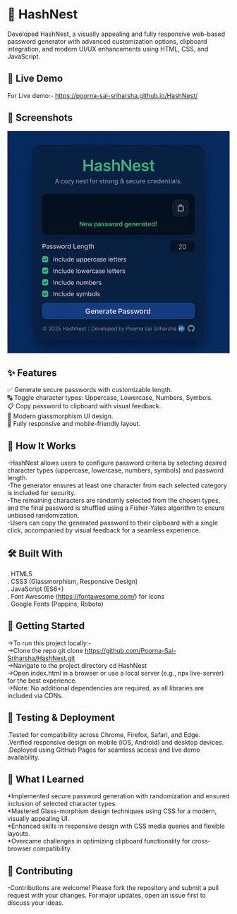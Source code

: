 # 🔐 HashNest
Developed HashNest, a visually appealing and fully responsive web-based password generator with advanced customization options, clipboard integration, and modern UI/UX enhancements using HTML, CSS, and JavaScript.
## 🚀 Live Demo
For Live demo:- https://poorna-sai-sriharsha.github.io/HashNest/

## 📸 Screenshots
![HashNest UI](HashNest.png)

## ✨ Features</br>
✅ Generate secure passwords with customizable length.</br>
🔠 Toggle character types: Uppercase, Lowercase, Numbers, Symbols.</br>
📋 Copy password to clipboard with visual feedback.</br>
🎨 Modern glassmorphism UI design.</br>
📱 Fully responsive and mobile-friendly layout.</br>

## 🧠 How It Works</br>
-HashNest allows users to configure password criteria by selecting desired character types (uppercase, lowercase, numbers, symbols) and password length.</br>
-The generator ensures at least one character from each selected category is included for security.</br>
-The remaining characters are randomly selected from the chosen types, and the final password is shuffled using a Fisher-Yates algorithm to ensure unbiased randomization.</br>
-Users can copy the generated password to their clipboard with a single click, accompanied by visual feedback for a seamless experience.</br>

## 🛠️ Built With</br>
. HTML5</br>
. CSS3 (Glassmorphism, Responsive Design)</br>
. JavaScript (ES6+)</br>
. Font Awesome (https://fontawesome.com/) for icons</br>
. Google Fonts (Poppins, Roboto)</br>

## 🧰 Getting Started
->To run this project locally:-</br>
->Clone the repo git clone https://github.com/Poorna-Sai-Sriharsha/HashNest.git</br>
->Navigate to the project directory cd HashNest</br>
->Open index.html in a browser or use a local server (e.g., npx live-server) for the best experience.</br>
->Note: No additional dependencies are required, as all libraries are included via CDNs.

## 🧪 Testing & Deployment
.Tested for compatibility across Chrome, Firefox, Safari, and Edge.</br>
.Verified responsive design on mobile (iOS, Android) and desktop devices.</br>
.Deployed using GitHub Pages for seamless access and live demo availability.</br>

## 📖 What I Learned
*Implemented secure password generation with randomization and ensured inclusion of selected character types.</br>
*Mastered Glass-morphism design techniques using CSS for a modern, visually appealing UI.</br>
*Enhanced skills in responsive design with CSS media queries and flexible layouts.</br>
*Overcame challenges in optimizing clipboard functionality for cross-browser compatibility.</br>

## 🤝 Contributing
-Contributions are welcome! Please fork the repository and submit a pull request with your changes. For major updates, open an issue first to discuss your ideas.
